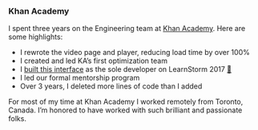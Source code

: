 ### Khan Academy

I spent three years on the Engineering team at [Khan Academy](https://khanacademy.org). Here are some highlights:

-   I rewrote the video page and player, reducing load time by over 100%
-   I created and led KA’s first optimization team
-   I [built this interface](https://youtu.be/RxKZOhS72Cw) as the sole developer on LearnStorm 2017 [🎉](https://youtu.be/gIvD4OYCbbA)
-   I led our formal mentorship program
-   Over 3 years, I deleted more lines of code than I added

For most of my time at Khan Academy I worked remotely from Toronto, Canada. I’m honored to have worked with such brilliant and passionate folks.
